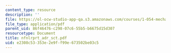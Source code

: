 ```yaml
---
content_type: resource
description: ''
file: https://ol-ocw-studio-app-qa.s3.amazonaws.com/courses/1-054-mechanics-and-design-of-concrete-structures-spring-2004/e2308c53353e2e9ff99e673502be03c5_nfnlrprt_adr_sct.pdf
file_type: application/pdf
parent_uid: 86f46476-c298-07c6-55b5-b6675d15d307
resourcetype: Document
title: nfnlrprt_adr_sct.pdf
uid: e2308c53-353e-2e9f-f99e-673502be03c5
---
```

